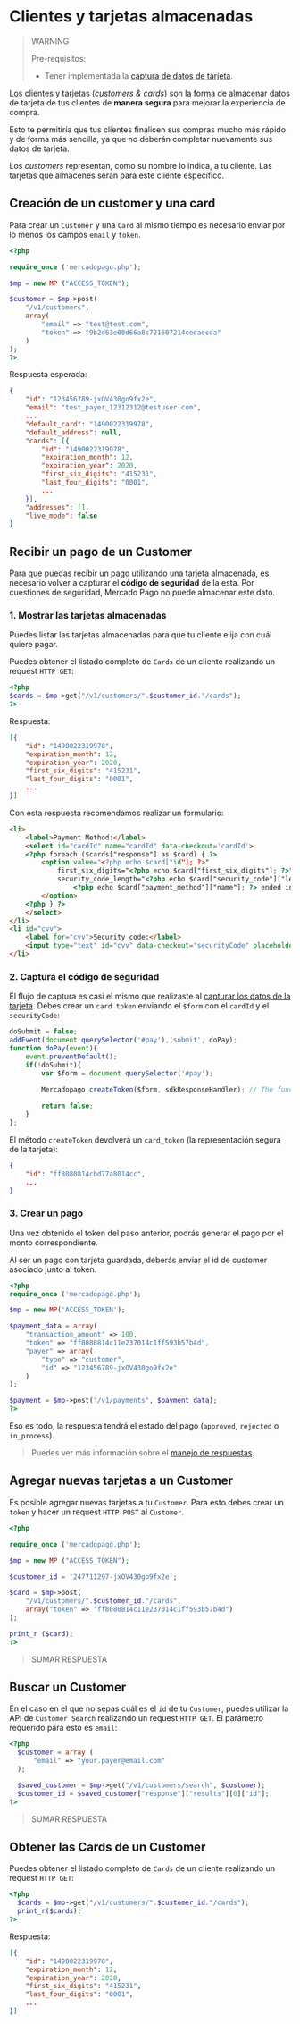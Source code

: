 # Clientes y tarjetas almacenadas

> WARNING
>
> Pre-requisitos:
> 
> * Tener implementada la [captura de datos de tarjeta](receiving-payment-by-card.es.md#captura-los-datos-de-tarjeta).

Los clientes y tarjetas (*customers & cards*) son la forma de almacenar datos de tarjeta de tus clientes de **manera segura** para mejorar la experiencia de compra.

Esto te permitiría que tus clientes finalicen sus compras mucho más rápido y de forma más sencilla, ya que no deberán completar nuevamente sus datos de tarjeta.

Los *customers* representan, como su nombre lo indica, a tu cliente. Las tarjetas que almacenes serán para este cliente específico.

## Creación de un customer y una card

Para crear un `Customer` y una `Card` al mismo tiempo es necesario enviar por lo menos los campos `email` y `token`.

```php
<?php

require_once ('mercadopago.php');

$mp = new MP ("ACCESS_TOKEN");

$customer = $mp->post(
	"/v1/customers", 
	array(
		"email" => "test@test.com",
		"token" => "9b2d63e00d66a8c721607214cedaecda"
	)
);
?>
```

Respuesta esperada:

```json
{
	"id": "123456789-jxOV430go9fx2e",
	"email": "test_payer_12312312@testuser.com",
	...
	"default_card": "1490022319978",
	"default_address": null,
	"cards": [{
		"id": "1490022319978",
		"expiration_month": 12,
		"expiration_year": 2020,
		"first_six_digits": "415231",
		"last_four_digits": "0001",
		...
	}],
	"addresses": [],
	"live_mode": false
}
```

## Recibir un pago de un Customer

Para que puedas recibir un pago utilizando una tarjeta almacenada, es necesario volver a capturar el **código de seguridad** de la esta. Por cuestiones de seguridad, Mercado Pago no puede almacenar este dato.

### 1. Mostrar las tarjetas almacenadas

Puedes listar las tarjetas almacenadas para que tu cliente elija con cuál quiere pagar.

Puedes obtener el listado completo de `Cards` de un cliente realizando un request `HTTP GET`:

```php
<?php
$cards = $mp->get("/v1/customers/".$customer_id."/cards");
?>
```

Respuesta:

```json
[{
	"id": "1490022319978",
	"expiration_month": 12,
	"expiration_year": 2020,
	"first_six_digits": "415231",
	"last_four_digits": "0001",
	...
}]
```

Con esta respuesta recomendamos realizar un formulario:

```html
<li>
	<label>Payment Method:</label>
	<select id="cardId" name="cardId" data-checkout='cardId'>
	<?php foreach ($cards["response"] as $card) { ?>
		<option value="<?php echo $card["id"]; ?>" 
			first_six_digits="<?php echo $card["first_six_digits"]; ?>" 
			security_code_length="<?php echo $card["security_code"]["length"]; ?>">
				<?php echo $card["payment_method"]["name"]; ?> ended in <?php echo $card["last_four_digits"]; ?>
		</option>
	<?php } ?>
	</select>
</li>
<li id="cvv">
	<label for="cvv">Security code:</label> 
	<input type="text" id="cvv" data-checkout="securityCode" placeholder="123" />
</li>
```

### 2. Captura el código de seguridad

El flujo de captura es casi el mismo que realizaste al [capturar los datos de la tarjeta](receiving-payment-by-card.es.md#captura-los-datos-de-tarjeta). Debes crear un `card token` enviando el `$form` con el `cardId` y el `securityCode`:

```javascript
doSubmit = false;
addEvent(document.querySelector('#pay'),'submit', doPay);
function doPay(event){
    event.preventDefault();
    if(!doSubmit){
        var $form = document.querySelector('#pay');
        
        Mercadopago.createToken($form, sdkResponseHandler); // The function "sdkResponseHandler" is defined below

        return false;
    }
};
```

El método `createToken` devolverá un `card_token` (la representación segura de la tarjeta):

```json
{
    "id": "ff8080814cbd77a8014cc",
    ...
}
```

### 3. Crear un pago

Una vez obtenido el token del paso anterior, podrás generar el pago por el monto correspondiente.

Al ser un pago con tarjeta guardada, deberás enviar el id de customer asociado junto al token.

```php
<?php
require_once ('mercadopago.php');

$mp = new MP('ACCESS_TOKEN');

$payment_data = array(
	"transaction_amount" => 100,
	"token" => "ff8080814c11e237014c1ff593b57b4d",
	"payer" => array(
		"type" => "customer",
		"id" => "123456789-jxOV430go9fx2e"
	)
);

$payment = $mp->post("/v1/payments", $payment_data);
?>
```

Eso es todo, la respuesta tendrá el estado del pago (`approved`, `rejected` o `in_process`). 

> Puedes ver más información sobre el [manejo de respuestas](#manejo-de-respuestas).


## Agregar nuevas tarjetas a un Customer

Es posible agregar nuevas tarjetas a tu `Customer`. Para esto debes crear un `token` y hacer un request `HTTP POST` al `Customer`.

```php
<?php

require_once ('mercadopago.php');

$mp = new MP ("ACCESS_TOKEN");

$customer_id = '247711297-jxOV430go9fx2e';

$card = $mp->post(
	"/v1/customers/".$customer_id."/cards",
	array("token" => "ff8080814c11e237014c1ff593b57b4d")
);

print_r ($card);
?>
```

> SUMAR RESPUESTA

## Buscar un Customer

En el caso en el que no sepas cuál es el `id` de tu `Customer`, puedes utilizar la API de `Customer Search` realizando un request `HTTP GET`. El parámetro requerido para esto es `email`:

```php
<?php
  $customer = array (
      "email" => "your.payer@email.com"
  );

  $saved_customer = $mp->get("/v1/customers/search", $customer);
  $customer_id = $saved_customer["response"]["results"][0]["id"];
?>
```

> SUMAR RESPUESTA

## Obtener las Cards de un Customer

Puedes obtener el listado completo de `Cards` de un cliente realizando un request `HTTP GET`:

```php
<?php
  $cards = $mp->get("/v1/customers/".$customer_id."/cards");
  print_r($cards);
?>
```

Respuesta:

```json
[{
	"id": "1490022319978",
	"expiration_month": 12,
	"expiration_year": 2020,
	"first_six_digits": "415231",
	"last_four_digits": "0001",
	...
}]
```
